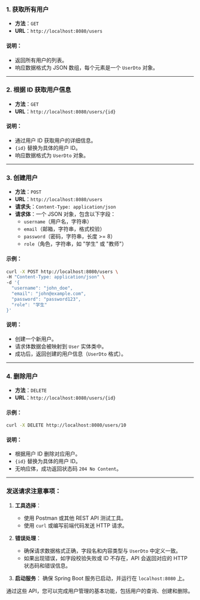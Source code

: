 
### 1. **获取所有用户**
- **方法**：`GET`
- **URL**：`http://localhost:8080/users`


#### 说明：
- 返回所有用户的列表。
- 响应数据格式为 JSON 数组，每个元素是一个 `UserDto` 对象。

---

### 2. **根据 ID 获取用户信息**
- **方法**：`GET`
- **URL**：`http://localhost:8080/users/{id}`


#### 说明：
- 通过用户 ID 获取用户的详细信息。
- `{id}` 替换为具体的用户 ID。
- 响应数据格式为 `UserDto` 对象。

---

### 3. **创建用户**
- **方法**：`POST`
- **URL**：`http://localhost:8080/users`
- **请求头**：`Content-Type: application/json`
- **请求体**：一个 JSON 对象，包含以下字段：
  - `username`（用户名，字符串）
  - `email`（邮箱，字符串，格式校验）
  - `password`（密码，字符串，长度 >= 8）
  - `role`（角色，字符串，如 "学生" 或 "教师"）

#### 示例：
```bash
curl -X POST http://localhost:8080/users \
-H "Content-Type: application/json" \
-d '{
  "username": "john_doe",
  "email": "john@example.com",
  "password": "password123",
  "role": "学生"
}'
```

#### 说明：
- 创建一个新用户。
- 请求体数据会被映射到 `User` 实体类中。
- 成功后，返回创建的用户信息（`UserDto` 格式）。

---

### 4. **删除用户**
- **方法**：`DELETE`
- **URL**：`http://localhost:8080/users/{id}`

#### 示例：
```bash
curl -X DELETE http://localhost:8080/users/10
```

#### 说明：
- 根据用户 ID 删除对应用户。
- `{id}` 替换为具体的用户 ID。
- 无响应体，成功返回状态码 `204 No Content`。

---

### 发送请求注意事项：
1. **工具选择**：
   - 使用 Postman 或其他 REST API 测试工具。
   - 使用 `curl` 或编写前端代码发送 HTTP 请求。

2. **错误处理**：
   - 确保请求数据格式正确，字段名和内容类型与 `UserDto` 中定义一致。
   - 如果出现错误，如字段校验失败或 ID 不存在，API 会返回对应的 HTTP 状态码和错误信息。

3. **启动服务**：
   确保 Spring Boot 服务已启动，并运行在 `localhost:8080` 上。

通过这些 API，您可以完成用户管理的基本功能，包括用户的查询、创建和删除。

